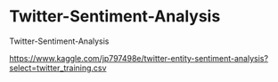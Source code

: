 # Twitter-Sentiment-Analysis
Twitter-Sentiment-Analysis

https://www.kaggle.com/jp797498e/twitter-entity-sentiment-analysis?select=twitter_training.csv
